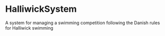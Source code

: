 # HalliwickSystem
A system for managing a swimming competition following the Danish rules for Halliwick swimming
